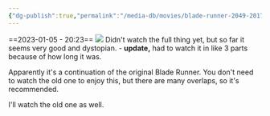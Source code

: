 ```yaml
---
{"dg-publish":true,"permalink":"/media-db/movies/blade-runner-2049-2017/","title":"Blade Runner 2049","tags":["mediaDB/tv/movie"],"noteIcon":"1"}
---
```


==2023-01-05 - 20:23==
<img src="https://m.media-amazon.com/images/M/MV5BNzA1Njg4NzYxOV5BMl5BanBnXkFtZTgwODk5NjU3MzI@._V1_SX300.jpg">
Didn't watch the full thing yet, but so far it seems very good and dystopian. - **update,** had to watch it in like 3 parts because of how long it was.

Apparently it's a continuation of the original Blade Runner. You don't need to watch the old one to enjoy this, but there are many overlaps, so it's recommended.

I'll watch the old one as well.